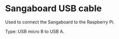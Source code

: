 # Sangaboard USB cable

Used to connect the Sangaboard to the Raspberry Pi.

Type: USB micro B to USB A.
